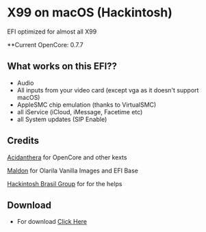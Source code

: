 # X99 on macOS (Hackintosh)
EFI optimized for almost all X99

**Current OpenCore: 0.7.7

## What works on this EFI??

- Audio
- All inputs from your video card (except vga as it doesn't support macOS)
- AppleSMC chip emulation (thanks to VirtualSMC)
- all iService (iCloud, iMessage, Facetime etc)
- all System updates (SIP Enable)


## Credits

[Acidanthera](https://github.com/acidanthera) for OpenCore and other kexts

[Maldon](Olarila.com) for Olarila Vanilla Images and EFI Base

[Hackintosh Brasil Group](https://t.me/hackintoshbr) for for the helps


## Download
 
- For download [Click Here](https://github.com/hibrunofilho/X99-EFI-OpenCore/releases) 
